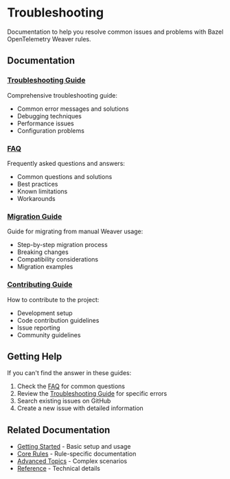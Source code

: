 # Troubleshooting

Documentation to help you resolve common issues and problems with Bazel OpenTelemetry Weaver rules.

## Documentation

### [Troubleshooting Guide](troubleshooting.md)
Comprehensive troubleshooting guide:
- Common error messages and solutions
- Debugging techniques
- Performance issues
- Configuration problems

### [FAQ](faq.md)
Frequently asked questions and answers:
- Common questions and solutions
- Best practices
- Known limitations
- Workarounds

### [Migration Guide](migration_guide.md)
Guide for migrating from manual Weaver usage:
- Step-by-step migration process
- Breaking changes
- Compatibility considerations
- Migration examples

### [Contributing Guide](contributing.md)
How to contribute to the project:
- Development setup
- Code contribution guidelines
- Issue reporting
- Community guidelines

## Getting Help

If you can't find the answer in these guides:
1. Check the [FAQ](faq.md) for common questions
2. Review the [Troubleshooting Guide](troubleshooting.md) for specific errors
3. Search existing issues on GitHub
4. Create a new issue with detailed information

## Related Documentation

- [Getting Started](../getting-started/) - Basic setup and usage
- [Core Rules](../core-rules/) - Rule-specific documentation
- [Advanced Topics](../advanced-topics/) - Complex scenarios
- [Reference](../reference/) - Technical details 